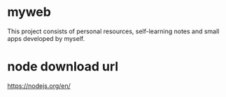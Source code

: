 # myweb
This project consists of personal resources, self-learning notes and small apps developed by myself. 

# node download url
https://nodejs.org/en/
